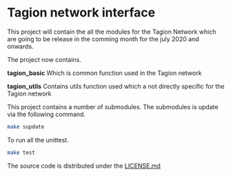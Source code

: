 # Tagion network interface
This project will contain the all the modules for the Tagion Network which are going to be release in the comming month for the july 2020 and onwards.

The project now contains.

**tagion_basic** Which is common function used in the Tagion network

**tagion_utils** Contains utils function used which a not directly specific for the Tagion network



This project contains a number of submodules. The submodules is update via the following command.

```bash
make supdate
```

To run all the unittest.

```bash
make test
```

The source code is distributed under the  [LICENSE.md](LICENSE.md)



